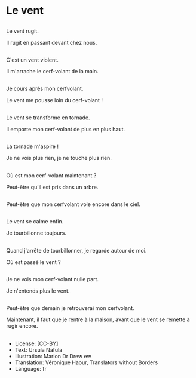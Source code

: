 # Le vent

##
Le vent rugit.

Il rugit en passant devant chez nous.

##
C'est un vent violent.

Il m'arrache le cerf-volant de la main.

##
Je cours après mon cerfvolant.

Le vent me pousse loin du cerf-volant !

##
Le vent se transforme en tornade.

Il emporte mon cerf-volant de plus en plus haut.

##
La tornade m'aspire !

Je ne vois plus rien, je ne touche plus rien.

##
Où est mon cerf-volant maintenant ?

Peut-être qu'il est pris dans un arbre.

##
Peut-être que mon cerfvolant vole encore dans le ciel.

##
Le vent se calme enfin.

Je tourbillonne toujours.

##
Quand j'arrête de tourbillonner, je regarde autour de moi.

Où est passé le vent ?

##
Je ne vois mon cerf-volant nulle part.

Je n'entends plus le vent.

##
Peut-être que demain je retrouverai mon cerfvolant.

Maintenant, il faut que je rentre à la maison, avant que le vent se remette à rugir encore.

##
* License: [CC-BY]
* Text: Ursula Nafula
* Illustration: Marion Dr Drew ew
* Translation: Véronique Haour, Translators without Borders
* Language: fr

